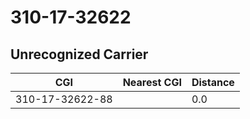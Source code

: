# 310-17-32622
## Unrecognized Carrier


| CGI | Nearest CGI | Distance |
|-----|-------------|----------|
| 310-17-32622-88 |  | 0.0 |
